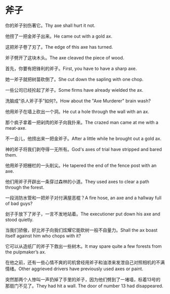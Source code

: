 # 斧子

<p><span class="chinese">你的斧子别伤著它。</span><span class="english">Thy axe shall hurt it not.</span></p>

<p><span class="chinese">他捞了一把金斧子出来。</span><span class="english">He came out with a gold ax.</span></p>

<p><span class="chinese">这把斧子卷了刃了。</span><span class="english">The edge of this axe has turned.</span></p>

<p><span class="chinese">斧子劈开了这块木头。</span><span class="english">The axe cleaved the piece of wood.</span></p>

<p><span class="chinese">首先，你要有把锋利的斧子。</span><span class="english">First, you have to have a sharp axe.</span></p>

<p><span class="chinese">她一斧子就把树苗砍倒了。</span><span class="english">She cut down the sapling with one chop.</span></p>

<p><span class="chinese">一些公司已经抡起了斧子。</span><span class="english">Some firms have already wielded the ax.</span></p>

<p><span class="chinese">洗脑成“杀人斧子手”如何?。</span><span class="english">How about the "Axe Murderer" brain wash?</span></p>

<p><span class="chinese">他用斧子在墙上砍出一个洞。</span><span class="english">He cut a hole through the wall with an ax.</span></p>

<p><span class="chinese">那个疯子拿着一把剁肉的斧子向我扑来。</span><span class="english">The crazed man came at me with a meat-axe.</span></p>

<p><span class="chinese">不一会儿，他捞出来一把金斧子。</span><span class="english">After a little while he brought out a gold ax.</span></p>

<p><span class="chinese">神的斧子将我们剥夺得一无所有。</span><span class="english">God's axes of trial have stripped and bared them.</span></p>

<p><span class="chinese">他用斧子把栅栏的一头削尖。</span><span class="english">He tapered the end of the fence post with an axe.</span></p>

<p><span class="chinese">他们用斧子开辟出一条穿过森林的小道。</span><span class="english">They used axes to clear a path through the forest.</span></p>

<p><span class="chinese">一段消防水管和一把斧子对付满屋恶棍？</span><span class="english">A fire hose, an axe and a hallway full of bad guys?</span></p>

<p><span class="chinese">刽子手放下了斧子，一言不发地站着。</span><span class="english">The executioner put down his axe and stood quietly.</span></p>

<p><span class="chinese">当我们骄傲，好比斧子向我们炫耀它能砍树一般不自量力。</span><span class="english">Shall the ax boast itself against him who chops with it?</span></p>

<p><span class="chinese">它可以从造纸厂的斧子下救出一些树木。</span><span class="english">It may spare quite a few forests from the pulpmaker’s ax.</span></p>

<p><span class="chinese">在他之前，还有一些心情不爽的司机曾经用斧子和油漆来发泄自己对照相机的不满情绪。</span><span class="english">Other aggrieved drivers have previously used axes or paint.</span></p>

<p><span class="chinese">突然那两个人惨叫一声扔掉了手里的斧子，因为他们劈到了一堵墙，标着13号的那扇门不见了。</span><span class="english">They had hit a wall. The door of number 13 had disappeared.</span></p>

